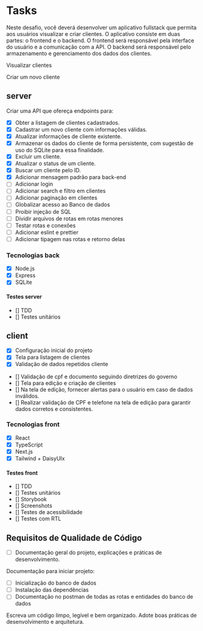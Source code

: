 # Tasks

Neste desafio, você deverá desenvolver um aplicativo fullstack que permita aos usuários visualizar e criar clientes. O aplicativo consiste em duas partes: o frontend e o backend. O frontend será responsável pela interface do usuário e a comunicação com a API. O backend será responsável pelo armazenamento e gerenciamento dos dados dos clientes.

Visualizar clientes

Criar um novo cliente

## server

Criar uma API que ofereça endpoints para:

- [x] Obter a listagem de clientes cadastrados.
- [x] Cadastrar um novo cliente com informações válidas.
- [x] Atualizar informações de cliente existente.
- [x] Armazenar os dados do cliente de forma persistente, com sugestão de uso do SQLite para essa finalidade.
- [x] Excluir um cliente.
- [x] Atualizar o status de um cliente.
- [x] Buscar um cliente pelo ID.
- [x] Adicionar mensagem padrão para back-end
- [ ] Adicionar login
- [ ] Adicionar search e filtro em clientes
- [ ] Adicionar paginação em clientes
- [ ] Globalizar acesso ao Banco de dados
- [ ] Proibir injeção de SQL
- [ ] Dividir arquivos de rotas em rotas menores
- [ ] Testar rotas e conexões
- [ ] Adicionar eslint e prettier
- [ ] Adicionar tipagem nas rotas e retorno delas

### Tecnologias back

- [x] Node.js
- [x] Express
- [x] SQLite

#### Testes server

- [] TDD
- [] Testes unitários

## client

- [x] Configuração inicial do projeto
- [x] Tela para listagem de clientes
- [x] Validação de dados repetidos cliente
- [] Validação de cpf e documento seguindo diretrizes do governo
- [] Tela para edição e criação de clientes
- [] Na tela de edição, fornecer alertas para o usuário em caso de dados inválidos.
- [] Realizar validação de CPF e telefone na tela de edição para garantir dados corretos e consistentes.

### Tecnologias front

- [x] React
- [x] TypeScript
- [x] Next.js
- [x] Tailwind + DaisyUIx

#### Testes front

- [] TDD
- [] Testes unitários
- [] Storybook
- [] Screenshots
- [] Testes de acessibilidade
- [] Testes com RTL

## Requisitos de Qualidade de Código

- [ ] Documentação geral do projeto, explicações e práticas de desenvolvimento.

Documentação para iniciar projeto:

- [ ] Inicialização do banco de dados
- [ ] Instalação das dependências
- [ ] Documentação no postman de todas as rotas e entidades do banco de dados

Escreva um código limpo, legível e bem organizado.
Adote boas práticas de desenvolvimento e arquitetura.
